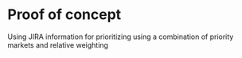 # Proof of concept 
Using JIRA information for prioritizing using a combination of priority markets and relative weighting
